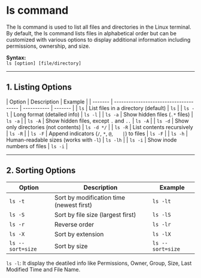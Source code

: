 # ls command

The ls command is used to list all files and directories in the Linux terminal. By default, the ls command lists files in alphabetical order but can be customized with various options to display additional information including permissions, ownership, and size.

**Syntax:**<br>
`ls [option] [file/directory]`

---

## **1. Listing Options**

| Option  | Description                            | Example     |
| ------- | -------------------------------------- | ----------- | ------- |
| `ls`    | List files in a directory (default)    | `ls`        |
| `ls -l` | Long format (detailed info)            | `ls -l`     |
| `ls -a` | Show hidden files (`.*` files)         | `ls -a`     |
| `ls -A` | Show hidden files, except `.` and `..` | `ls -A`     |
| `ls -d` | Show only directories (not contents)   | `ls -d */`  |
| `ls -R` | List contents recursively              | `ls -R`     |
| `ls -F` | Append indicators (`/`, `*`, `@`, `    | `) to files | `ls -F` |
| `ls -h` | Human-readable sizes (works with `-l`) | `ls -lh`    |
| `ls -i` | Show inode numbers of files            | `ls -i`     |

---

## **2. Sorting Options**

| Option           | Description                              | Example          |
| ---------------- | ---------------------------------------- | ---------------- |
| `ls -t`          | Sort by modification time (newest first) | `ls -lt`         |
| `ls -S`          | Sort by file size (largest first)        | `ls -lS`         |
| `ls -r`          | Reverse order                            | `ls -lr`         |
| `ls -X`          | Sort by extension                        | `ls -lX`         |
| `ls --sort=size` | Sort by size                             | `ls --sort=size` |

`ls -l`: It display the deatiled info like Permissions, Owner, Group, Size, Last Modified Time and File Name.

